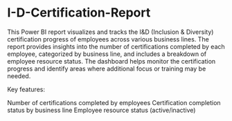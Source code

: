 # I-D-Certification-Report
This Power BI report visualizes and tracks the I&D (Inclusion & Diversity) certification progress of employees across various business lines. The report provides insights into the number of certifications completed by each employee, categorized by business line, and includes a breakdown of employee resource status. The dashboard helps monitor the certification progress and identify areas where additional focus or training may be needed.

Key features:

Number of certifications completed by employees
Certification completion status by business line
Employee resource status (active/inactive)
